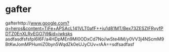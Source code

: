 # gafter
gafterhttp://www.google.com?q=heros&content=TiFe+APSAcL141VLT0afF++iu1d81MT/Bex73ZESZIFRyyfPDTZ0EnXLRvEGO7j9&id=iwksks
asdfasdfsfsfpl6l6F/a4HDpMEn9MI0ODxCd7No/iwSte4lM/y0VV3j4NScmM9BtKwJomMPHumiZ0byn5WqdZk0eUJyCUv+rAA==sdfsadfasf
